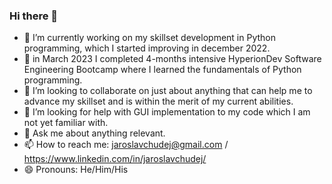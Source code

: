 ### Hi there 👋

- 🔭 I’m currently working on my skillset development in Python programming, which I started improving in december 2022.
- 🌱 in March 2023 I completed 4-months intensive HyperionDev Software Engineering Bootcamp where I learned the fundamentals of Python programming.
- 👯 I’m looking to collaborate on just about anything that can help me to advance my skillset and is within the merit of my current abilities.
- 🤔 I’m looking for help with GUI implementation to my code which I am not yet familiar with.
- 💬 Ask me about anything relevant.
- 📫 How to reach me: jaroslavchudej@gmail.com / https://www.linkedin.com/in/jaroslavchudej/
- 😄 Pronouns: He/Him/His
